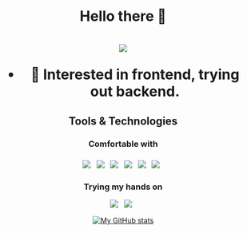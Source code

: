 <div align=center>
  <h1><b>Hello there 👋</b><h1>

![](https://github.com/halfrost/halfrost/blob/master/icons/header_.png)

* 🧐   Interested in frontend, trying out backend.

 <h2 align=center>Tools & Technologies</h2>
 <h3>Comfortable with<h3>
 <p>
     <img src="https://img.shields.io/badge/HTML%20-%23F7DF1E.svg?&style=for-the-badge&color=E34F26" />&nbsp;&nbsp;
   <img src="https://img.shields.io/badge/css%20-%23F7DF1E.svg?&style=for-the-badge&color=5BA8EE" />&nbsp;&nbsp;
   <img src="https://img.shields.io/badge/JavaScript%20-%23F7DF1E.svg?&style=for-the-badge&color=F7DF1E" />&nbsp;&nbsp;
     <img src="https://img.shields.io/badge/react%20-%23F7DF1E.svg?&style=for-the-badge&color=00D8FF" />&nbsp;&nbsp;
     <img src="https://img.shields.io/badge/Node.js%20-%23F7DF1E.svg?&style=for-the-badge&color=6DB35A" />&nbsp;&nbsp;
   <img src="https://img.shields.io/badge/MongoDB%20-%23F7DF1E.svg?&style=for-the-badge&color=5C9A37" />&nbsp;&nbsp;
  </p>
  
  <h3>Trying my hands on</h3>
  <p>
      <img src="https://img.shields.io/badge/NextJS%20-%23F7DF1E.svg?&style=for-the-badge&color=000000" />&nbsp;&nbsp;
          <img src="https://img.shields.io/badge/GatsbyJS%20-%23F7DF1E.svg?&style=for-the-badge&color=452475" />&nbsp;&nbsp;
    
  </p>
  
  


[![My GitHub stats](https://github-readme-stats.vercel.app/api?username=SaDevat&theme=radical&show_icons=true)](https://github.com/SaDevat/github-readme-stats)
   </div>

